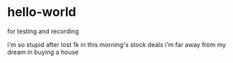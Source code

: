 # hello-world
for testing and recording

i'm so stupid
after lost 1k in this morning's stock deals
i'm far away from my dream in buying a house
